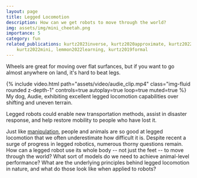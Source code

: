```yaml
---
layout: page
title: Legged Locomotion
description: How can we get robots to move through the world?
img: assets/img/mini_cheetah.png
importance: 5
category: fun
related_publications: kurtz2023inverse, kurtz2020approximate, kurtz2022contact,
    kurtz2022mini, lemmon2022learning, kurtz2019formal 
---
```


Wheels are great for moving over flat surfances, but if you want to go almost
anywhere on land, it's hard to beat legs. 

<div class="row">
    <div class="col-sm mt-3 mt-md-0">
        {% include video.html path="assets/video/audie_clip.mp4" class="img-fluid rounded z-depth-1" controls=true autoplay=true loop=true muted=true %}
    </div>
</div>
<div class="caption">
    My dog, Audie, exhibiting excellent legged locomotion capabilities over
    shifting and uneven terrain. 
</div>

Legged robots could enable new transportation methods, assist in disaster response,
and help restore mobility to people who have lost it.

Just like [manipulation](/projects/manipulation), people and animals are so good at legged locomotion that we
often underestimate how difficult it is. Despite recent a surge of progress in
legged robotics, numerous thorny questions remain. How can a legged robot use its
whole body -- not just the feet -- to move through the world? What sort of
models do we need to achieve animal-level performance? What are the underlying
principles behind legged locomotion in nature, and what do those look like when
applied to robots?

